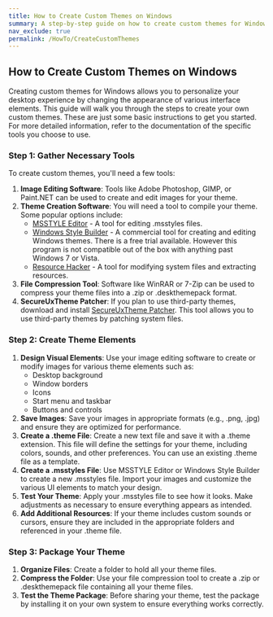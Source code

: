 ```yaml
---
title: How to Create Custom Themes on Windows
summary: A step-by-step guide on how to create custom themes for Windows operating systems.
nav_exclude: true
permalink: /HowTo/CreateCustomThemes
---
```


## How to Create Custom Themes on Windows
Creating custom themes for Windows allows you to personalize your desktop experience by changing the appearance of various interface elements. This guide will walk you through the steps to create your own custom themes. These are just some basic instructions to get you started. For more detailed information, refer to the documentation of the specific tools you choose to use.

### Step 1: Gather Necessary Tools
To create custom themes, you'll need a few tools:

1. **Image Editing Software**: Tools like Adobe Photoshop, GIMP, or Paint.NET can be used to create and edit images for your theme.
2. **Theme Creation Software**: You will need a tool to compile your theme. Some popular options include:
   - [MSSTYLE Editor](https://github.com/nptr/msstyleEditor/releases/latest) - A tool for editing .msstyles files.
   - [Windows Style Builder](https://www.vistastylebuilder.com/) - A commercial tool for creating and editing Windows themes. There is a free trial available. However this program is not compatible out of the box with anything past Windows 7 or Vista.
   - [Resource Hacker](http://www.angusj.com/resourcehacker/) - A tool for modifying system files and extracting resources.
3. **File Compression Tool**: Software like WinRAR or 7-Zip can be used to compress your theme files into a .zip or .deskthemepack format.
4. **SecureUxTheme Patcher**: If you plan to use third-party themes, download and install [SecureUxTheme Patcher](https://github.com/namazso/SecureUxTheme/releases/latest). This tool allows you to use third-party themes by patching system files.

### Step 2: Create Theme Elements
1. **Design Visual Elements**: Use your image editing software to create or modify images for various theme elements such as:
   - Desktop background
   - Window borders
   - Icons
   - Start menu and taskbar
   - Buttons and controls
2. **Save Images**: Save your images in appropriate formats (e.g., .png, .jpg) and ensure they are optimized for performance.
3. **Create a .theme File**: Create a new text file and save it with a .theme extension. This file will define the settings for your theme, including colors, sounds, and other preferences. You can use an existing .theme file as a template.
4. **Create a .msstyles File**: Use MSSTYLE Editor or Windows Style Builder to create a new .msstyles file. Import your images and customize the various UI elements to match your design.
5. **Test Your Theme**: Apply your .msstyles file to see how it looks. Make adjustments as necessary to ensure everything appears as intended.
6. **Add Additional Resources**: If your theme includes custom sounds or cursors, ensure they are included in the appropriate folders and referenced in your .theme file.

### Step 3: Package Your Theme
1. **Organize Files**: Create a folder to hold all your theme files.
2. **Compress the Folder**: Use your file compression tool to create a .zip or .deskthemepack file containing all your theme files.
3. **Test the Theme Package**: Before sharing your theme, test the package by installing it on your own system to ensure everything works correctly.